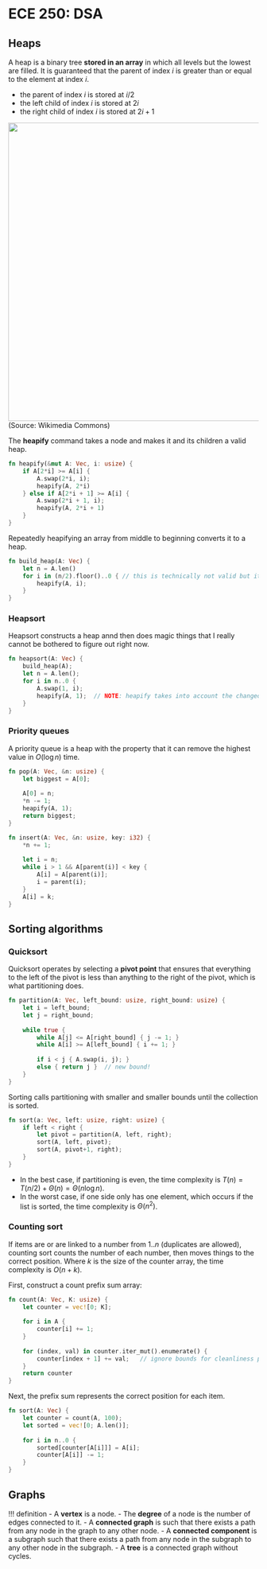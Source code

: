 # ECE 250: DSA

## Heaps

A heap is a binary tree **stored in an array** in which all levels but the lowest are filled. It is guaranteed that the parent of index $i$ is greater than or equal to the element at index $i$.

- the parent of index $i$ is stored at $i/2$
- the left child of index $i$ is stored at $2i$
- the right child of index $i$ is stored at $2i+1$


<img src="https://upload.wikimedia.org/wikipedia/commons/c/c4/Max-Heap-new.svg" width=600>(Source: Wikimedia Commons)</img>

The **heapify** command takes a node and makes it and its children a valid heap.

```rust
fn heapify(&mut A: Vec, i: usize) {
	if A[2*i] >= A[i] {
		A.swap(2*i, i);
		heapify(A, 2*i)
	} else if A[2*i + 1] >= A[i] {
		A.swap(2*i + 1, i);
		heapify(A, 2*i + 1)
	}
}
```

Repeatedly heapifying an array from middle to beginning converts it to a heap.

```rust
fn build_heap(A: Vec) {
	let n = A.len()
	for i in (n/2).floor()..0 {	// this is technically not valid but it's much clearer
		heapify(A, i);
	}
}
```

### Heapsort

Heapsort constructs a heap annd then does magic things that I really cannot be bothered to figure out right now.

```rust
fn heapsort(A: Vec) {
	build_heap(A);
	let n = A.len();
	for i in n..0 {
		A.swap(1, i);
		heapify(A, 1);	// NOTE: heapify takes into account the changed value of n
	}
}
```

### Priority queues

A priority queue is a heap with the property that it can remove the highest value in $O(\log n)$ time.

```rust
fn pop(A: Vec, &n: usize) {
	let biggest = A[0];
	
	A[0] = n;
	*n -= 1;
	heapify(A, 1);
	return biggest;
}
```

```rust
fn insert(A: Vec, &n: usize, key: i32) {
	*n += 1;
	
	let i = n;
	while i > 1 && A[parent(i)] < key {
		A[i] = A[parent(i)];
		i = parent(i);
	}
	A[i] = k;
}
```

## Sorting algorithms

### Quicksort

Quicksort operates by selecting a **pivot point** that ensures that everything to the left of the pivot is less than anything to the right of the pivot, which is what partitioning does.

```rust
fn partition(A: Vec, left_bound: usize, right_bound: usize) {
	let i = left_bound;
	let j = right_bound;
	
	while true {
		while A[j] <= A[right_bound] { j -= 1; }
		while A[i] >= A[left_bound] { i += 1; }
		
		if i < j { A.swap(i, j); }
		else { return j }  // new bound!
	}
}
```

Sorting calls partitioning with smaller and smaller bounds until the collection is sorted.

```rust
fn sort(a: Vec, left: usize, right: usize) {
	if left < right {
		let pivot = partition(A, left, right);
		sort(A, left, pivot);
		sort(A, pivot+1, right);
	}
}
```

- In the best case, if partitioning is even, the time complexity is $T(n)=T(n/2)+\Theta(n)=\Theta(n\log n)$.
- In the worst case, if one side only has one element, which occurs if the list is sorted, the time complexity is $\Theta(n^2)$.

### Counting sort

If items are or are linked to a number from $1..n$ (duplicates are allowed), counting sort counts the number of each number, then moves things to the correct position. Where $k$ is the size of the counter array, the time complexity is $O(n+k)$.

First, construct a count prefix sum array:

```rust
fn count(A: Vec, K: usize) {
	let counter = vec![0; K];
	
	for i in A {
		counter[i] += 1;
	}
	
	for (index, val) in counter.iter_mut().enumerate() {
		counter[index + 1] += val;   // ignore bounds for cleanliness please :)
	}
	return counter
}
```

Next, the prefix sum represents the correct position for each item.

```rust
fn sort(A: Vec) {
	let counter = count(A, 100);
	let sorted = vec![0; A.len()];
	
	for i in n..0 {
		sorted[counter[A[i]]] = A[i];
		counter[A[i]] -= 1;
	}
}
```

## Graphs

!!! definition
    - A **vertex** is a node.
    - The **degree** of a node is the number of edges connected to it.
    - A **connected graph** is such that there exists a path from any node in the graph to any other node.
    - A **connected component** is a subgraph such that there exists a path from any node in the subgraph to any other node in the subgraph.
    - A **tree** is a connected graph without cycles.
